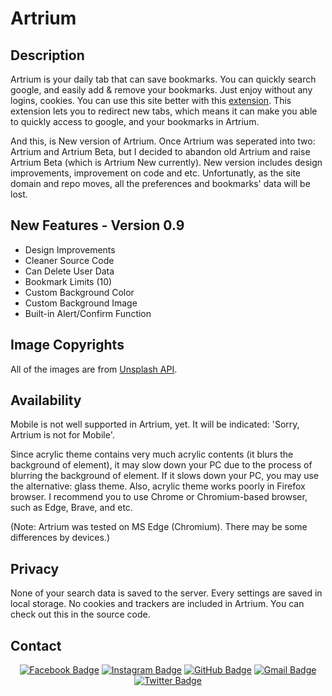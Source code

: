 # Artrium
## Description
Artrium is your daily tab that can save bookmarks.
You can quickly search google, and easily add & remove your bookmarks.
Just enjoy without any logins, cookies.
You can use this site better with this [extension](https://chrome.google.com/webstore/detail/new-tab-redirect/icpgjfneehieebagbmdbhnlpiopdcmna?hl=en).
This extension lets you to redirect new tabs, which means it can make you able to quickly access to google, and your bookmarks in Artrium.

And this, is New version of Artrium. Once Artrium was seperated into two: Artrium and Artrium Beta, but I decided to abandon old Artrium and raise Artrium Beta (which is Artrium New currently). New version includes design improvements, improvement on code and etc. Unfortunatly, as the site domain and repo moves, all the preferences and bookmarks' data will be lost.

## New Features - Version 0.9
- Design Improvements
- Cleaner Source Code
- Can Delete User Data
- Bookmark Limits (10)
- Custom Background Color
- Custom Background Image
- Built-in Alert/Confirm Function

## Image Copyrights
All of the images are from [Unsplash API](https://api.unsplash.com).

## Availability
Mobile is not well supported in Artrium, yet. It will be indicated: 'Sorry, Artrium is not for Mobile'.

Since acrylic theme contains very much acrylic contents (it blurs the background of element), it may slow down your PC due to the process of blurring the background of element. If it slows down your PC, you may use the alternative: glass theme. Also, acrylic theme works poorly in Firefox browser. I recommend you to use Chrome or Chromium-based browser, such as Edge, Brave, and etc.

(Note: Artrium was tested on MS Edge (Chromium). There may be some differences by devices.)

## Privacy
None of your search data is saved to the server.
Every settings are saved in local storage. No cookies and trackers are included in Artrium. You can check out this in the source code.

## Contact

<div align=center>

[![Facebook Badge](https://img.shields.io/badge/Facebook-1877f2?style=flat&logo=facebook&logoColor=white&link=https://www.facebook.com/lucasdhan0715)](https://www.facebook.com/ldhan0715)
[![Instagram Badge](https://img.shields.io/badge/Instagram-e4405f?style=flat&logo=instagram&logoColor=white&link=https://www.instagram.com/ldhan.dev_0715)](https://www.instagram.com/ldhan.dev_0715)
[![GitHub Badge](https://img.shields.io/badge/GitHub-181717?style=flat&logo=github&logoColor=white&link=https://github.com/ldhan0715)](https://github.com/ldhan0715)
[![Gmail Badge](https://img.shields.io/badge/Gmail-d14836?style=flat&logo=gmail&logoColor=white&link=mailto:ldhan0715@gmail.com)](mailto:ldhan0715@gmail.com)
[![Twitter Badge](https://img.shields.io/badge/Twitter-1da1f2?style=flat&logo=twitter&logoColor=white&link=https://twitter.com/ldhanDev_0715)](https://twitter.com/ldhanDev_0715)

</div>
